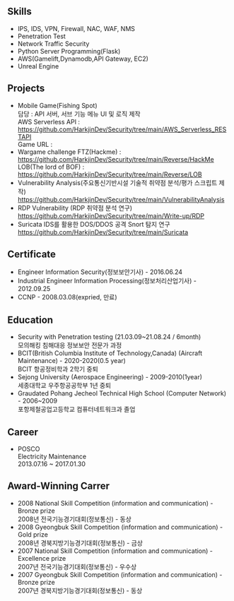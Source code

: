 ## Skills
- IPS, IDS, VPN, Firewall, NAC, WAF, NMS
- Penetration Test
- Network Traffic Security
- Python Server Programming(Flask)
- AWS(Gamelift,Dynamodb,API Gateway, EC2)
- Unreal Engine

## Projects
- Mobile Game(Fishing Spot)  
  담당 : API 서버, 서브 기능 메뉴 UI 및 로직 제작   
  AWS Serverless API : https://github.com/HarkjinDev/Security/tree/main/AWS_Serverless_RESTAPI   
  Game URL : 
- Wargame challenge
  FTZ(Hackme) : https://github.com/HarkjinDev/Security/tree/main/Reverse/HackMe
  LOB(The lord of BOF) : https://github.com/HarkjinDev/Security/tree/main/Reverse/LOB
- Vulnerability Analysis(주요통신기반시설 기술적 취약점 분석/평가 스크립트 제작)   
  https://github.com/HarkjinDev/Security/tree/main/VulnerabilityAnalysis
- RDP Vulnerability (RDP 취약점 분석 연구)   
  https://github.com/HarkjinDev/Security/tree/main/Write-up/RDP
- Suricata IDS를 활용한 DOS/DDOS 공격 Snort 탐지 연구   
  https://github.com/HarkjinDev/Security/tree/main/Suricata


## Certificate
- Engineer Information Security(정보보안기사) - 2016.06.24
- Industrial Engineer Information Processing(정보처리산업기사) - 2012.09.25
- CCNP - 2008.03.08(expried, 만료)

## Education
- Security with Penetration testing (21.03.09~21.08.24 / 6month)   
  모의해킹 침해대응 정보보안 전문가 과정
- BCIT(British Columbia Institute of Technology,Canada) (Aircraft Maintenance) - 2020-2020(0.5 year)   
  BCIT 항공정비학과 2학기 중퇴
- Sejong University (Aerospace Engineering) - 2009-2010(1year)   
  세종대학교 우주항공공학부 1년 중퇴
- Graudated Pohang Jecheol Technical High School (Computer Network) - 2006~2009   
  포항제철공업고등학교 컴퓨터네트워크과 졸업 

## Career
- POSCO   
  Electricity Maintenance   
  2013.07.16 ~ 2017.01.30

## Award-Winning Carrer
- 2008 National Skill Competition (information and communication) - Bronze prize   
  2008년 전국기능경기대회(정보통신) - 동상
- 2008 Gyeongbuk Skill Competition (information and communication) - Gold prize   
  2008년 경북지방기능경기대회(정보통신) - 금상
- 2007 National Skill Competition (information and communication) - Excellence prize   
  2007년 전국기능경기대회(정보통신) - 우수상
- 2007 Gyeongbuk Skill Competition (information and communication) - Bronze prize   
  2007년 경북지방기능경기대회(정보통신) - 동상
